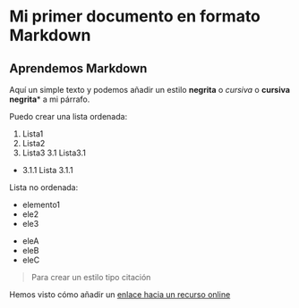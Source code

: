 # Mi primer documento en formato Markdown

## Aprendemos Markdown

Aquí un simple texto y podemos añadir un estilo **negrita** o *cursiva* o **cursiva negrita*** a mi párrafo.

Puedo crear una lista ordenada:

1. Lista1
2. Lista2
3. Lista3
3.1 Lista3.1
- 3.1.1 Lista 3.1.1

Lista no ordenada:

* elemento1
* ele2
* ele3

- eleA
- eleB
- eleC

> Para crear un estilo tipo citación

Hemos visto cómo añadir un [enlace hacia un recurso online](https://www.google.com)